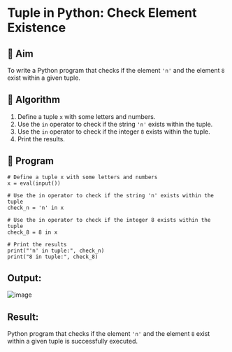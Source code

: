 # Tuple in Python: Check Element Existence

## 🎯 Aim
To write a Python program that checks if the element `'n'` and the element `8` exist within a given tuple.

## 🧠 Algorithm
1. Define a tuple `x` with some letters and numbers.
2. Use the `in` operator to check if the string `'n'` exists within the tuple.
3. Use the `in` operator to check if the integer `8` exists within the tuple.
4. Print the results.

## 🧾 Program
```
# Define a tuple x with some letters and numbers
x = eval(input())

# Use the in operator to check if the string 'n' exists within the tuple
check_n = 'n' in x

# Use the in operator to check if the integer 8 exists within the tuple
check_8 = 8 in x

# Print the results
print("'n' in tuple:", check_n)
print("8 in tuple:", check_8)
```

## Output:
![image](https://github.com/user-attachments/assets/70c5288e-34cf-4654-b68f-cc7208397582)



## Result:
 Python program that checks if the element `'n'` and the element `8` exist within a given tuple is successfully executed.

